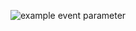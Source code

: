 ![example event parameter](https://github.com/github/docs/actions/workflows/main.yml/badge.svg?event=push)
     
